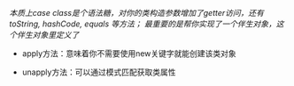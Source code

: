 *本质上case class是个语法糖，对你的类构造参数增加了getter访问，还有toString, hashCode, equals 等方法； 最重要的是帮你实现了一个伴生对象，这个伴生对象里定义了*

- apply方法：意味着你不需要使用new关键字就能创建该类对象

- unapply方法：可以通过模式匹配获取类属性



